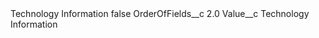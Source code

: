 <?xml version="1.0" encoding="UTF-8"?>
<CustomMetadata xmlns="http://soap.sforce.com/2006/04/metadata" xmlns:xsi="http://www.w3.org/2001/XMLSchema-instance" xmlns:xsd="http://www.w3.org/2001/XMLSchema">
    <label>Technology Information</label>
    <protected>false</protected>
    <values>
        <field>OrderOfFields__c</field>
        <value xsi:type="xsd:double">2.0</value>
    </values>
    <values>
        <field>Value__c</field>
        <value xsi:type="xsd:string">Technology Information</value>
    </values>
</CustomMetadata>
